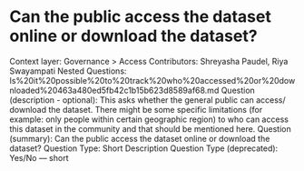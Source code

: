 # Can the public access the dataset online or download the dataset?

Context layer: Governance > Access
Contributors: Shreyasha Paudel, Riya Swayampati
Nested Questions: Is%20it%20possible%20to%20track%20who%20accessed%20or%20downloaded%20463a480ed5fb42c1b15b623d8589af68.md
Question (description - optional): This asks whether the general public can access/ download the dataset. There might be some specific limitations (for example: only people within certain geographic region) to who can access this dataset in the community and that should be mentioned here. 
Question (summary): Can the public access the dataset online or download the dataset?
Question Type: Short Description
Question Type (deprecated): Yes/No — short